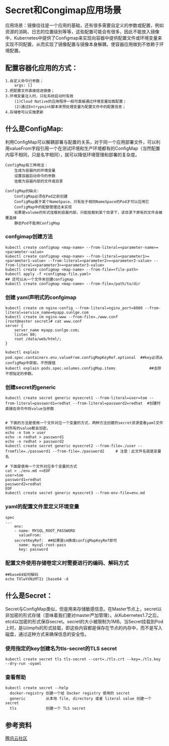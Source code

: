 # Secret和Congimap应用场景
应用场景：镜像往往是一个应用的基础，还有很多需要自定义的参数或配置，例如资源的消耗、日志的位置级别等等，这些配置可能会有很多，因此不能放入镜像中，Kubernetes中提供了Configmap来实现向容器中提供配置文件或环境变量来实现不同配置，从而实现了镜像配置与镜像本身解耦，使容器应用做到不依赖于环境配置。

## 配置容器化应用的方式：
	1.自定义命令行参数；
		args: []
	2.把配置文件直接焙进镜像；
	3.环境变量注入时，只在系统启动时有效
		(1)Cloud Native的应用程序一般可直接通过环境变量加载配置；
		(2)通过Entrypoint脚本来预处理变量为配置文件中的配置信息；
	4.存储卷可以实施更新
**什么是ConfigMap:**  
---
利用ConfigMap可以解耦部署与配置的关系，对于同一个应用部署文件，可以利用valueFrom字段引用一个在测试环境和生产环境都有的ConfigMap（当然配置内容不相同，只是名字相同），就可以降低环境管理和部署的复杂度。
```
ConfigMap有三种用法：
	生成为容器内的环境变量
	设置容器启动命令的参数
	挂载为容器内部的文件或目录
	
ConfigMap的缺点:
	ConfigMap必须在Pod之前创建
	ConfigMap属于某个NameSpace，只有处于相同NameSpace的Pod才可以应用它
	ConfigMap中的配额管理还未实现
	如果是volume的形式挂载到容器内部，只能挂载到某个目录下，该目录下原有的文件会被覆盖掉
	静态Pod不能用ConfigMap
```
		
		
### confgimap创建方法
```
kubectl create configmap <map-name> --from-literal=<parameter-name>=<parameter-value>
kubectl create configmap <map-name> --from-literal=<parameter1>=<parameter1-value> --from-literal=<parameter2>=<parameter2-value> --from-literal=<parameter3>=<parameter3-value>
kubectl create configmap <map-name> --from-file=<file-path>
kubectl apply -f <configmap-file.yaml>
## 还可以从一个文件夹创建configmap
kubectl create configmap <map-name> --from-file=/path/to/dir
```
### 创建 yaml声明式的confgimap
	kubectl create cm nginx-config --from-literal=nginx_port=8080 --from-literal=service_name=myapp.sunlge.com		
	kubectl create cm nginx-www --from-file=./www.conf 
	[root@master secret]# cat www.conf 
	server {
		server_name myapp.sunlge.com;
		listen 80;
		root /data/web/html/;
	}

	kubectl explain pod.spec.containers.env.valueFrom.configMapKeyRef.optional	##key必须从configMap中获取，不然报错
	kubectl explain pods.spec.volumes.configMap.items				##去除不想指定的参数。	

		
### 创建secret的generic
```
kubectl create secret generic mysecret1 --from-literal=user=tom --from-literal=password1=redhat --from-literal=password2=redhat	 #创建时直接在命令中将value当参数


# 下面的方法是使用一个文件对应一个变量的方式，两种方法创建的secret资源查看yaml文件时所有的value都会加密。
echo -n tom > user
echo -n redhat > password1
echo -n redhat > password2
kubectl create secret generic mysecret2 --from-file=./user --fromfile=./password1 --from-file=./password2     # 注意：此文件名就是变量名

# 下面是使用一个文件对应多个变量的方式
cat > ./env.md <<EOF
user=tom
password1=redhat
password2=redhat
EOF
kubectl create secret generic mysecret3 --from-env-file=env.md

```
### yaml的配置文件里定义环境变量
	spec
	...
	    env:
	    - name: MYSQL_ROOT_PASSWORD
	      valueFrom: 
		secretKeyRef:  ##如果是cm换成configMapKeyRef即可
		  name: mysql-root-pass
		  key: password

### 配置文件使用存储卷定义时需要进行的编码、解码方式
```
##base64如何解码
echo TXlwYXNzMTIz |base64 -d
```
**什么是Secret：**  
---
Secret与ConfigMap类似，但是用来存储敏感信息。在Master节点上，secret以非加密的形式存储（意味着我们要对master严加管理）。从Kubernetes1.7之后，etcd以加密的形式保存secret。secret的大小被限制为1MB。当Secret挂载到Pod上时，是以tmpfs的形式挂载，即这些内容都是保存在节点的内存中，而不是写入磁盘，通过这种方式来确保信息的安全性。

### 使用指定的key创建名为tls-secret的TLS secret
	kubectl create secret tls tls-secret --cert=./tls.crt --key=./tls.key --dry-run -oyaml

### 查看帮助
	kubectl create secret --help
	  docker-registry 创建一个给 Docker registry 使用的 secret
	  generic         从本地 file, directory 或者 literal value 创建一个 secret
	  tls             创建一个 TLS secret
## 参考资料
[腾讯云社区](https://cloud.tencent.com/developer/article/1368094)
